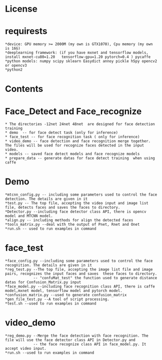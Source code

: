 # License
# requirests
    *device: GPU memory >= 2000M (my own is GTX1070), Cpu memory (my own is 16G)
    *deeplearning framework: (if you have mxnet and tensorflow models, install mxnet-cu80=1.20   tensorflow-gpu=1.20 pytorch=0.4 ) pycaffe 
    *python models: numpy scipy sklearn Easydict annoy pickle h5py opencv2 or opencv3
    *python2
# Contents
# Face_Detect and Face_recognize
    * The directories -12net 24net 48net  are designed for face detection training
    * demo  -- for face detect task (only for inference)
    * face_test -- for face recognition task ( only for inference)
    * video_demo -- face detection and face recognition merge together. The files will be used for recognize faces detected in the input video.
    * models -- saved face detect models and face recognize models
    * prepare_data -- generate datas for face detect training  when using caffe
# Demo
    *mtcnn_config.py -- including some parameters used to control the face detection. The details are given in it
    *test.py -- The top file, accepting the video input and image list file, detects faces and saves the faces to directory.
    *Detector.py --including face detector class API, there is opencv model and MTCNN model.
    *align.py -- including methods for align the detected faces
    *tools_matrix.py --deal with the output of Pnet, Rnet and Onet
    *run.sh -- used to run examples in command
# face_test
    *face_config.py --including some parameters used to control the face recognition. The details are given in it
    *reg_test.py --The top file, accepting the image list file and image pairs, recognizes the input faces and saves  these faces to directory.
                 -- "confuMat_test" the function used to generate distance datas for Confusion_Matrix.py input
    *face_model.py --including face recognition class API, there is caffe model,mxnet model, tensorflow model and pytorch model.
    *confusion_matrix.py --used to generate confusion_matrix
    *gen_file_test.py --A tool of script processing. 
    *test.sh --used to run examples in command
# video_demo
    *reg_demo.py --Merge the face detection with face recognition. The file will use the face detector class API in Detector.py and 
                 -- the face recognize class API in face_model.py. It accept video input.
    *run.sh --used to run examples in command
